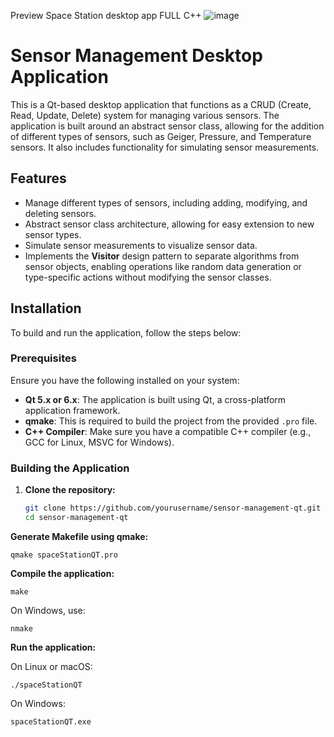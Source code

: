Preview Space Station desktop app FULL C++
![image](https://github.com/user-attachments/assets/90922948-578c-41df-9dbf-6ef7fc3041f6)

# Sensor Management Desktop Application

This is a Qt-based desktop application that functions as a CRUD (Create, Read, Update, Delete) system for managing various sensors. The application is built around an abstract sensor class, allowing for the addition of different types of sensors, such as Geiger, Pressure, and Temperature sensors. It also includes functionality for simulating sensor measurements.

## Features

- Manage different types of sensors, including adding, modifying, and deleting sensors.
- Abstract sensor class architecture, allowing for easy extension to new sensor types.
- Simulate sensor measurements to visualize sensor data.
- Implements the **Visitor** design pattern to separate algorithms from sensor objects, enabling operations like random data generation or type-specific actions without modifying the sensor classes.

## Installation

To build and run the application, follow the steps below:

### Prerequisites

Ensure you have the following installed on your system:

- **Qt 5.x or 6.x**: The application is built using Qt, a cross-platform application framework.
- **qmake**: This is required to build the project from the provided `.pro` file.
- **C++ Compiler**: Make sure you have a compatible C++ compiler (e.g., GCC for Linux, MSVC for Windows).

### Building the Application

1. **Clone the repository:**

   ```bash
   git clone https://github.com/yourusername/sensor-management-qt.git
   cd sensor-management-qt

**Generate Makefile using qmake:**
``` 
qmake spaceStationQT.pro
```

**Compile the application:**
```
make
```
On Windows, use:
```
nmake
```

**Run the application:**

On Linux or macOS:
```
./spaceStationQT
```
On Windows:
```
spaceStationQT.exe
```
